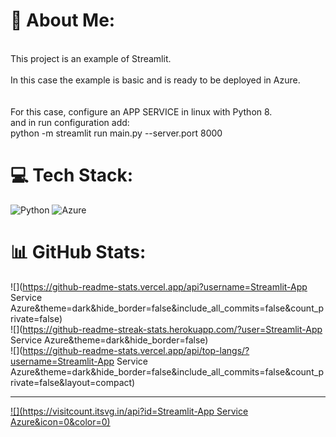 # 💫 About Me:
<br>This project is an example of Streamlit.<br><br>In this case the example is basic and is ready to be deployed in Azure.<br><br><br>For this case, configure an APP SERVICE in linux with Python 8.<br>and in run configuration add:<br>python -m streamlit run main.py --server.port 8000


# 💻 Tech Stack:
![Python](https://img.shields.io/badge/python-3670A0?style=for-the-badge&logo=python&logoColor=ffdd54) ![Azure](https://img.shields.io/badge/azure-%230072C6.svg?style=for-the-badge&logo=azure-devops&logoColor=white)
# 📊 GitHub Stats:
![](https://github-readme-stats.vercel.app/api?username=Streamlit-App Service Azure&theme=dark&hide_border=false&include_all_commits=false&count_private=false)<br/>
![](https://github-readme-streak-stats.herokuapp.com/?user=Streamlit-App Service Azure&theme=dark&hide_border=false)<br/>
![](https://github-readme-stats.vercel.app/api/top-langs/?username=Streamlit-App Service Azure&theme=dark&hide_border=false&include_all_commits=false&count_private=false&layout=compact)

---
[![](https://visitcount.itsvg.in/api?id=Streamlit-App Service Azure&icon=0&color=0)](https://visitcount.itsvg.in)

<!-- Proudly created with GPRM ( https://gprm.itsvg.in ) -->
